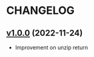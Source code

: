 # CHANGELOG

## [v1.0.0](https://github.com/NubeIO/lib-files/tree/v1.0.0) (2022-11-24)

- Improvement on unzip return
